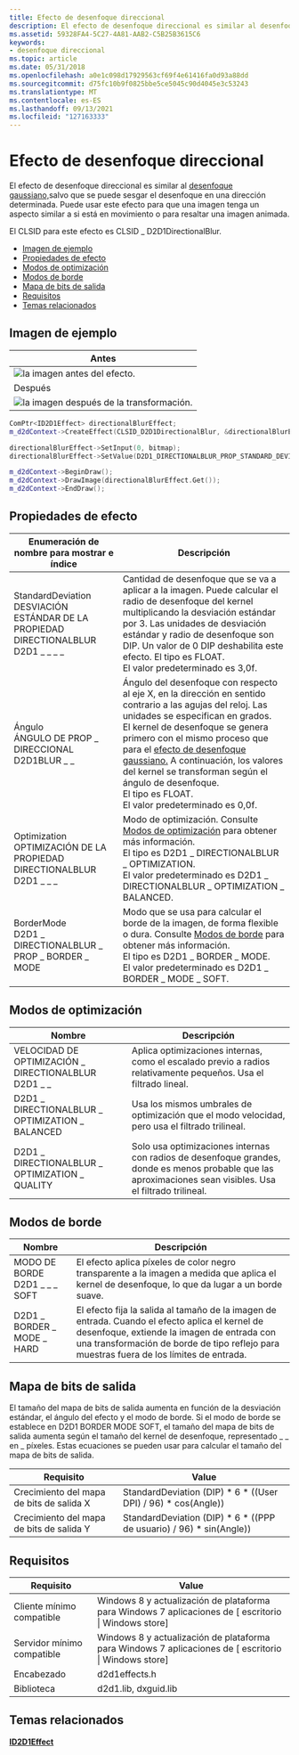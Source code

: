 ```yaml
---
title: Efecto de desenfoque direccional
description: El efecto de desenfoque direccional es similar al desenfoque gaussiano, salvo que se puede sesgar el desenfoque en una dirección determinada.
ms.assetid: 59328FA4-5C27-4A81-AAB2-C5B25B3615C6
keywords:
- desenfoque direccional
ms.topic: article
ms.date: 05/31/2018
ms.openlocfilehash: a0e1c098d17929563cf69f4e61416fa0d93a88dd
ms.sourcegitcommit: d75fc10b9f0825bbe5ce5045c90d4045e3c53243
ms.translationtype: MT
ms.contentlocale: es-ES
ms.lasthandoff: 09/13/2021
ms.locfileid: "127163333"
---
```

# <a name="directional-blur-effect"></a>Efecto de desenfoque direccional

El efecto de desenfoque direccional es similar al [desenfoque gaussiano,](gaussian-blur.md)salvo que se puede sesgar el desenfoque en una dirección determinada. Puede usar este efecto para que una imagen tenga un aspecto similar a si está en movimiento o para resaltar una imagen animada.

El CLSID para este efecto es CLSID \_ D2D1DirectionalBlur.

-   [Imagen de ejemplo](#example-image)
-   [Propiedades de efecto](#effect-properties)
-   [Modos de optimización](#optimization-modes)
-   [Modos de borde](#border-modes)
-   [Mapa de bits de salida](#output-bitmap)
-   [Requisitos](#requirements)
-   [Temas relacionados](#related-topics)

## <a name="example-image"></a>Imagen de ejemplo



| Antes                                                          |
|-----------------------------------------------------------------|
| ![la imagen antes del efecto.](images/default-before.jpg)      |
| Después                                                           |
| ![la imagen después de la transformación.](images/2-directionalblur.png) |



 


```C++
ComPtr<ID2D1Effect> directionalBlurEffect;
m_d2dContext->CreateEffect(CLSID_D2D1DirectionalBlur, &directionalBlurEffect);

directionalBlurEffect->SetInput(0, bitmap);
directionalBlurEffect->SetValue(D2D1_DIRECTIONALBLUR_PROP_STANDARD_DEVIATION, 7.0f);

m_d2dContext->BeginDraw();
m_d2dContext->DrawImage(directionalBlurEffect.Get());
m_d2dContext->EndDraw();
```



## <a name="effect-properties"></a>Propiedades de efecto



| Enumeración de nombre para mostrar e índice                                                       | Descripción                                                                                                                                                                                                                                                                                                                                                                                        |
|------------------------------------------------------------------------------------------|----------------------------------------------------------------------------------------------------------------------------------------------------------------------------------------------------------------------------------------------------------------------------------------------------------------------------------------------------------------------------------------------------|
| StandardDeviation<br/> DESVIACIÓN ESTÁNDAR DE LA PROPIEDAD DIRECTIONALBLUR D2D1 \_ \_ \_ \_<br/> | Cantidad de desenfoque que se va a aplicar a la imagen. Puede calcular el radio de desenfoque del kernel multiplicando la desviación estándar por 3. Las unidades de desviación estándar y radio de desenfoque son DIP. Un valor de 0 DIP deshabilita este efecto. El tipo es FLOAT.<br/> El valor predeterminado es 3,0f.<br/>                                                                            |
| Ángulo<br/> ÁNGULO DE PROP \_ DIRECCIONAL D2D1BLUR \_ \_<br/>                           | Ángulo del desenfoque con respecto al eje X, en la dirección en sentido contrario a las agujas del reloj. Las unidades se especifican en grados.<br/> El kernel de desenfoque se genera primero con el mismo proceso que para el [efecto de desenfoque gaussiano.](gaussian-blur.md) A continuación, los valores del kernel se transforman según el ángulo de desenfoque.<br/> El tipo es FLOAT.<br/> El valor predeterminado es 0,0f.<br/> |
| Optimization<br/> OPTIMIZACIÓN DE LA PROPIEDAD DIRECTIONALBLUR D2D1 \_ \_ \_<br/>             | Modo de optimización. Consulte [Modos de optimización](#optimization-modes) para obtener más información.<br/> El tipo es D2D1 \_ DIRECTIONALBLUR \_ OPTIMIZATION.<br/> El valor predeterminado es D2D1 \_ DIRECTIONALBLUR \_ OPTIMIZATION \_ BALANCED. <br/>                                                                                                                                                         |
| BorderMode<br/> D2D1 \_ DIRECTIONALBLUR \_ PROP \_ BORDER \_ MODE<br/>               | Modo que se usa para calcular el borde de la imagen, de forma flexible o dura. Consulte [Modos de borde](#border-modes) para obtener más información.<br/> El tipo es D2D1 \_ BORDER \_ MODE.<br/> El valor predeterminado es D2D1 \_ BORDER \_ MODE \_ SOFT.<br/>                                                                                                                                                                 |



 

## <a name="optimization-modes"></a>Modos de optimización



| Nombre                                          | Descripción                                                                                                                           |
|-----------------------------------------------|---------------------------------------------------------------------------------------------------------------------------------------|
| VELOCIDAD DE OPTIMIZACIÓN \_ DIRECTIONALBLUR D2D1 \_ \_    | Aplica optimizaciones internas, como el escalado previo a radios relativamente pequeños. Usa el filtrado lineal.                                  |
| D2D1 \_ DIRECTIONALBLUR \_ OPTIMIZATION \_ BALANCED | Usa los mismos umbrales de optimización que el modo velocidad, pero usa el filtrado trilineal.                                                    |
| D2D1 \_ DIRECTIONALBLUR \_ OPTIMIZATION \_ QUALITY  | Solo usa optimizaciones internas con radios de desenfoque grandes, donde es menos probable que las aproximaciones sean visibles. Usa el filtrado trilineal. |



 

## <a name="border-modes"></a>Modos de borde



| Nombre                     | Descripción                                                                                                                                                                                                              |
|--------------------------|--------------------------------------------------------------------------------------------------------------------------------------------------------------------------------------------------------------------------|
| MODO DE BORDE D2D1 \_ \_ \_ SOFT | El efecto aplica píxeles de color negro transparente a la imagen a medida que aplica el kernel de desenfoque, lo que da lugar a un borde suave. <br/>                                                                                             |
| D2D1 \_ BORDER \_ MODE \_ HARD | El efecto fija la salida al tamaño de la imagen de entrada. Cuando el efecto aplica el kernel de desenfoque, extiende la imagen de entrada con una transformación de borde de tipo reflejo para muestras fuera de los límites de entrada.<br/> |



 

## <a name="output-bitmap"></a>Mapa de bits de salida

El tamaño del mapa de bits de salida aumenta en función de la desviación estándar, el ángulo del efecto y el modo de borde. Si el modo de borde se establece en D2D1 BORDER MODE SOFT, el tamaño del mapa de bits de salida aumenta según el tamaño del kernel de desenfoque, representado \_ \_ en \_ píxeles. Estas ecuaciones se pueden usar para calcular el tamaño del mapa de bits de salida.



| Requisito | Value |
|------------------------|-------------------------------------------------------------------|
| Crecimiento del mapa de bits de salida X | StandardDeviation (DIP) \* 6 \* ((User DPI) / 96) \* cos(Angle)) |
| Crecimiento del mapa de bits de salida Y | StandardDeviation (DIP) \* 6 \* ((PPP de usuario) / 96) \* sin(Angle)) |



 

## <a name="requirements"></a>Requisitos



| Requisito | Value |
|--------------------------|------------------------------------------------------------------------------------|
| Cliente mínimo compatible | Windows 8 y actualización de plataforma para Windows 7 aplicaciones de \[ escritorio \| Windows store\] |
| Servidor mínimo compatible | Windows 8 y actualización de plataforma para Windows 7 aplicaciones de \[ escritorio \| Windows store\] |
| Encabezado                   | d2d1effects.h                                                                      |
| Biblioteca                  | d2d1.lib, dxguid.lib                                                               |



 

## <a name="related-topics"></a>Temas relacionados

<dl> <dt>

[**ID2D1Effect**](/windows/win32/api/d2d1_1/nn-d2d1_1-id2d1effect)
</dt> </dl>

 

